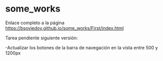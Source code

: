 # some_works

Enlace completo a la página  https://bsoviedoy.github.io/some_works/First/index.html

Tarea pendiente siguiente versión:

-Actualizar los botones de la barra de navegación en la vista entre 500 y 1200px


